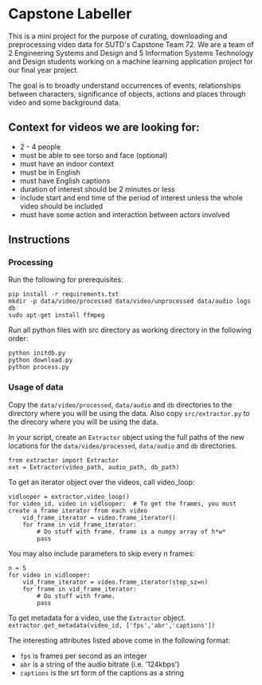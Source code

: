 # Capstone Labeller

This is a mini project for the purpose of curating, downloading and preprocessing video data for
SUTD's Capstone Team 72. We are a team of 2 Engineering Systems and Design and 5 Information
Systems Technology and Design students working on a machine learning application project for our
final year project.

The goal is to broadly understand occurrences of events, relationships between characters,
significance of objects, actions and places through video and some background data.

## Context for videos we are looking for:
- 2 - 4 people
- must be able to see torso and face (optional)
- must have an indoor context
- must be in English
- must have English captions
- duration of interest should be 2 minutes or less
- include start and end time of the period of interest unless the whole video should be included
- must have some action and interaction between actors involved

## Instructions
### Processing

Run the following for prerequisites:
```
pip install -r requirements.txt
mkdir -p data/video/processed data/video/unprocessed data/audio logs db
sudo apt-get install ffmpeg
```

Run all python files with src directory as working directory in the following order:
```
python initdb.py
python download.py
python process.py
```

### Usage of data

Copy the `data/video/processed`, `data/audio` and `db` directories to the directory where you will be using the data. Also copy `src/extractor.py` to the direcory where you will be using the data.

In your script, create an `Extractor` object using the full paths of the new locations for the `data/video/processed`, `data/audio` and `db` directories.

```
from extractor import Extractor
ext = Extractor(video_path, audio_path, db_path)
```

To get an iterator object over the videos, call video_loop:

```
vidlooper = extractor.video_loop()
for video_id, video in vidlooper:  # To get the frames, you must create a frame iterator from each video
    vid_frame_iterator = video.frame_iterator()
    for frame in vid_frame_iterator:
        # Do stuff with frame. frame is a numpy array of h*w*
        pass
```

You may also include parameters to skip every n frames:
```
n = 5
for video in vidlooper:
    vid_frame_iterator = video.frame_iterator(step_sz=n)
    for frame in vid_frame_iterator:
        # Do stuff with frame.
        pass
```

To get metadata for a video, use the `Extractor` object.
`extractor.get_metadata(video_id, ['fps','abr','captions'])`

The interesting attributes listed above come in the following format:
- `fps` is frames per second as an integer
- `abr` is a string of the audio bitrate (i.e. '124kbps')
- `captions` is the srt form of the captions as a string
